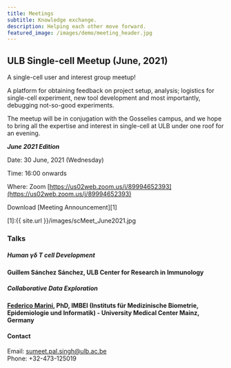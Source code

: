 ```yaml
---
title: Meetings
subtitle: Knowledge exchange.
description: Helping each other move forward.
featured_image: /images/demo/meeting_header.jpg
---
```


## ULB Single-cell Meetup (June, 2021)

A single-cell user and interest group meetup! 

A platform for obtaining feedback on project setup, analysis; logistics for single-cell experiment, new tool development and most importantly, debugging not-so-good experiments. 

The meetup will be in conjugation with the Gosselies campus, and we hope to bring all the expertise and interest in single-cell at ULB under one roof for an evening.

**_June 2021 Edition_**

Date: 30 June, 2021 (Wednesday)

Time: 16:00 onwards

Where: Zoom [https://us02web.zoom.us/j/89994652393](https://us02web.zoom.us/j/89994652393)
<!-- Room: C4 121 (Salle J.P. Gillet) -->

<!-- Address: 808 Route de Lennik, BE-1070 Anderlecht -->

Download [Meeting Announcement][1]

[1]:{{ site.url }}/images/scMeet_June2021.jpg

### Talks

##### Human γδ T cell Development
**Guillem Sánchez Sánchez, ULB Center for Research in Immunology**


##### Collaborative Data Exploration
**[Federico Marini](https://federicomarini.github.io/), PhD, IMBEI (Instituts für Medizinische Biometrie, Epidemiologie und Informatik) - University Medical Center 
Mainz, Germany**

#### Contact

Email: sumeet.pal.singh@ulb.ac.be<br/>
Phone: +32-473-125019<br/>